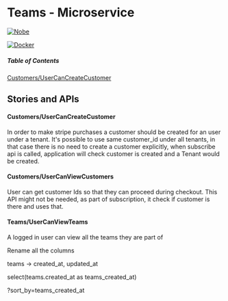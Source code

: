 # Teams - Microservice

[![Nobe](https://github.com/nobejs/teams/actions/workflows/node.js.yml/badge.svg?branch=master)](https://github.com/nobejs/teams/actions/workflows/node.js.yml)

[![Docker](https://github.com/nobejs/teams/actions/workflows/docker.js.yml/badge.svg?branch=master)](https://github.com/nobejs/teams/actions/workflows/docker.js.yml)

##### Table of Contents  

[Customers/UserCanCreateCustomer](#Customers-UserCanCreateCustomer)  


## Stories and APIs

<a name="Customers-UserCanCreateCustomer"/>

#### Customers/UserCanCreateCustomer

In order to make stripe purchases a customer should be created for an user under a tenant. It's possible to use same customer_id under all tenants, in that case there is no need to create a customer explicitly, when subscribe api is called, application will check customer is created and a Tenant would be created.


#### Customers/UserCanViewCustomers

User can get customer Ids so that they can proceed during checkout. This API might not be needed, as part of subscription, it check if customer is there and uses that.

#### Teams/UserCanViewTeams

A logged in user can view all the teams they are part of


Rename all the columns

teams -> created_at, updated_at

select(teams.created_at as teams_created_at)

?sort_by=teams_created_at